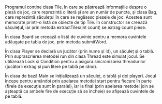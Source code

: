 Programul conține clasa Tile, în care se păstrează informațiile despre o piesă de joc, care reprezintă o literă și are un număr de puncte, și clasa Bag, care reprezintă săculețul în care se regăsesc piesele de joc. Acestea sunt memorate printr-o listă de obiecte de tip Tile. În constructor se creează săculețul, iar prin metoda extractTiles(int count) se extrag count piese. 

În clasa Board se creează o listă de cuvinte pentru a memora cuvintele adăugate pe tabla de joc, prin metoda submitWord. 

În clasa Player se declară un jucător (prin nume și Id), un săculeț și o tablă. Prin suprascrierea metodei run din clasa Thread este simulat jocul. Se utilizează Lock și Condition pentru a asigura sincronizarea threadurilor (jucătorii extrag și pun litere pe tablă pe rând). 

În clasa de bază Main se inițializează un săculeț, o tablă și doi playeri. Jocul începe pentru amândoi prin apelarea metodei start pentru fiecare în parte (firele de execuție sunt în paralel), iar la final (prin apelarea metodei join se așteaptă ca ambele fire de execuție să se încheie) se afișează cuvintele de pe tablă. 